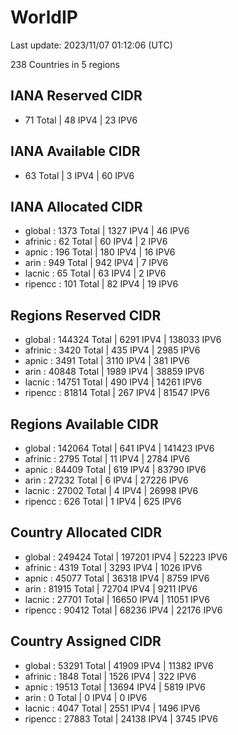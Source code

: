 # WorldIP

Last update: 2023/11/07 01:12:06 (UTC)

238 Countries in 5 regions

## IANA Reserved CIDR

- 71 Total | 48 IPV4 | 23 IPV6

## IANA Available CIDR

- 63 Total | 3 IPV4 | 60 IPV6

## IANA Allocated CIDR

- global : 1373 Total | 1327 IPV4 | 46 IPV6
- afrinic : 62 Total | 60 IPV4 | 2 IPV6
- apnic : 196 Total | 180 IPV4 | 16 IPV6
- arin : 949 Total | 942 IPV4 | 7 IPV6
- lacnic : 65 Total | 63 IPV4 | 2 IPV6
- ripencc : 101 Total | 82 IPV4 | 19 IPV6

## Regions Reserved CIDR

- global : 144324 Total | 6291 IPV4 | 138033 IPV6
- afrinic : 3420 Total | 435 IPV4 | 2985 IPV6
- apnic : 3491 Total | 3110 IPV4 | 381 IPV6
- arin : 40848 Total | 1989 IPV4 | 38859 IPV6
- lacnic : 14751 Total | 490 IPV4 | 14261 IPV6
- ripencc : 81814 Total | 267 IPV4 | 81547 IPV6

## Regions Available CIDR

- global : 142064 Total | 641 IPV4 | 141423 IPV6
- afrinic : 2795 Total | 11 IPV4 | 2784 IPV6
- apnic : 84409 Total | 619 IPV4 | 83790 IPV6
- arin : 27232 Total | 6 IPV4 | 27226 IPV6
- lacnic : 27002 Total | 4 IPV4 | 26998 IPV6
- ripencc : 626 Total | 1 IPV4 | 625 IPV6

## Country Allocated CIDR

- global : 249424 Total | 197201 IPV4 | 52223 IPV6
- afrinic : 4319 Total | 3293 IPV4 | 1026 IPV6
- apnic : 45077 Total | 36318 IPV4 | 8759 IPV6
- arin : 81915 Total | 72704 IPV4 | 9211 IPV6
- lacnic : 27701 Total | 16650 IPV4 | 11051 IPV6
- ripencc : 90412 Total | 68236 IPV4 | 22176 IPV6

## Country Assigned CIDR

- global : 53291 Total | 41909 IPV4 | 11382 IPV6
- afrinic : 1848 Total | 1526 IPV4 | 322 IPV6
- apnic : 19513 Total | 13694 IPV4 | 5819 IPV6
- arin : 0 Total | 0 IPV4 | 0 IPV6
- lacnic : 4047 Total | 2551 IPV4 | 1496 IPV6
- ripencc : 27883 Total | 24138 IPV4 | 3745 IPV6
